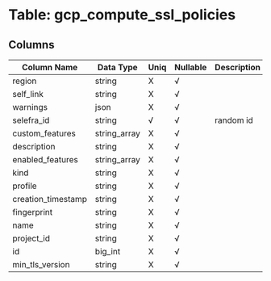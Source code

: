 # Table: gcp_compute_ssl_policies

## Columns 

|  Column Name   |  Data Type  | Uniq | Nullable | Description | 
|  ----  | ----  | ----  | ----  | ---- | 
| region | string | X | √ |  | 
| self_link | string | X | √ |  | 
| warnings | json | X | √ |  | 
| selefra_id | string | √ | √ | random id | 
| custom_features | string_array | X | √ |  | 
| description | string | X | √ |  | 
| enabled_features | string_array | X | √ |  | 
| kind | string | X | √ |  | 
| profile | string | X | √ |  | 
| creation_timestamp | string | X | √ |  | 
| fingerprint | string | X | √ |  | 
| name | string | X | √ |  | 
| project_id | string | X | √ |  | 
| id | big_int | X | √ |  | 
| min_tls_version | string | X | √ |  | 


